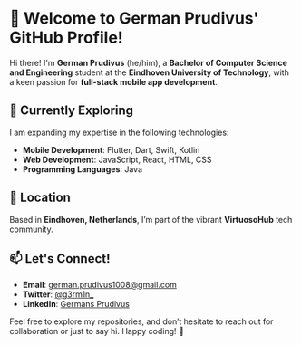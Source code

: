 # 👋 Welcome to German Prudivus' GitHub Profile!

Hi there! I'm **German Prudivus** (he/him), a **Bachelor of Computer Science and Engineering** student at the **Eindhoven University of Technology**, with a keen passion for **full-stack mobile app development**.

## 🌱 Currently Exploring
I am expanding my expertise in the following technologies:
- **Mobile Development**: Flutter, Dart, Swift, Kotlin  
- **Web Development**: JavaScript, React, HTML, CSS  
- **Programming Languages**: Java  

## 📍 Location
Based in **Eindhoven, Netherlands**, I’m part of the vibrant **VirtuosoHub** tech community.

## 📫 Let's Connect!
- **Email**: [german.prudivus1008@gmail.com](mailto:german.prudivus1008@gmail.com)  
- **Twitter**: [@g3rm1n_](https://twitter.com/g3rm1n_)  
- **LinkedIn**: [Germans Prudivus](https://linkedin.com/in/germans-prudivus)  

Feel free to explore my repositories, and don’t hesitate to reach out for collaboration or just to say hi. Happy coding! 🚀

